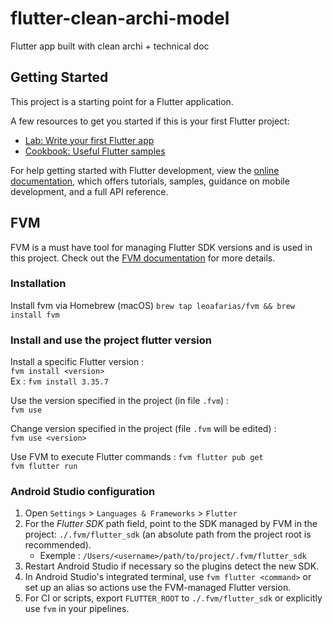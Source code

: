 # flutter-clean-archi-model
Flutter app built with clean archi + technical doc

## Getting Started

This project is a starting point for a Flutter application.

A few resources to get you started if this is your first Flutter project:

- [Lab: Write your first Flutter app](https://docs.flutter.dev/get-started/codelab)
- [Cookbook: Useful Flutter samples](https://docs.flutter.dev/cookbook)

For help getting started with Flutter development, view the
[online documentation](https://docs.flutter.dev/), which offers tutorials,
samples, guidance on mobile development, and a full API reference.

## FVM

FVM is a must have tool for managing Flutter SDK versions and is used in this project.
Check out the [FVM documentation](https://fvm.app/documentation/getting-started) for more details.

### Installation

Install fvm via Homebrew (macOS) 
```brew tap leoafarias/fvm && brew install fvm```

### Install and use the project flutter version

Install a specific Flutter version :   
```fvm install <version> ```  
Ex : `fvm install 3.35.7`

Use the version specified in the project (in file `.fvm`) :    
```fvm use```  

Change version specified in the project (file `.fvm` will be edited) :  
```fvm use <version>```

Use FVM to execute Flutter commands :
```fvm flutter pub get```  
```fvm flutter run```

### Android Studio configuration

1. Open `Settings` > `Languages & Frameworks` > `Flutter`
2. For the *Flutter SDK* path field, point to the SDK managed by FVM in the project: `./.fvm/flutter_sdk` (an absolute path from the project root is recommended).
    - Exemple : `/Users/<username>/path/to/project/.fvm/flutter_sdk`
3. Restart Android Studio if necessary so the plugins detect the new SDK.
4. In Android Studio's integrated terminal, use `fvm flutter <command>` or set up an alias so actions use the FVM-managed Flutter version.
5. For CI or scripts, export `FLUTTER_ROOT` to `./.fvm/flutter_sdk` or explicitly use `fvm` in your pipelines.
